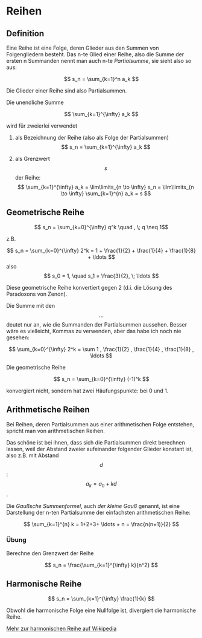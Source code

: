 # Reihen

## Definition
Eine Reihe ist eine Folge, deren Glieder aus den Summen von Folgengliedern besteht. Das n-te Glied einer Reihe, also die Summe der ersten n Summanden nennt man auch n-te *Partialsumme*, sie sieht also so aus:

$$ s_n = \sum_{k=1}^n a_k $$

Die Glieder einer Reihe sind also Partialsummen.

Die unendliche Summe

$$ \sum_{k=1}^{\infty} a_k $$

wird für zweierlei verwendet

1. als Bezeichnung der Reihe (also als Folge der Partialsummen) $$ s_n = \sum_{k=1}^{\infty} a_k $$

2. als Grenzwert $$ s $$ der Reihe: $$ \sum_{k=1}^{\infty} a_k = \lim\limits_{n \to \infty} s_n = \lim\limits_{n \to \infty} \sum_{k=1}^{n} a_k = s $$


## Geometrische Reihe

$$ s_n = \sum_{k=0}^{\infty} q^k  \quad , \; q \neq 1$$

z.B.

$$ s_n = \sum_{k=0}^{\infty} 2^k = 1 + \frac{1}{2} + \frac{1}{4} + \frac{1}{8} + \ldots $$
also
$$ s_0 = 1, \quad s_1 = \frac{3}{2}, \; \ldots  $$

Diese geometrische Reihe konvertiert gegen 2 (d.i. die Lösung des Paradoxons von Zenon).

Die Summe mit den $$ \ldots $$ deutet nur an, wie die Summanden der Partialsummen aussehen. Besser wäre es vielleicht, Kommas zu verwenden, aber das habe ich noch nie gesehen:

$$ \sum_{k=0}^{\infty} 2^k = \sum 1 , \frac{1}{2} , \frac{1}{4} , \frac{1}{8} , \ldots $$

Die geometrische Reihe

$$ s_n = \sum_{k=0}^{\infty} (-1)^k $$

konvergiert nicht, sondern hat zwei Häufungspunkte: bei 0 und 1.

## Arithmetische Reihen

Bei Reihen, deren Partialsummen aus einer arithmetischen Folge entstehen, spricht man von arithmetischen Reihen.

Das schöne ist bei ihnen, dass sich die Partialsummen direkt berechnen lassen, weil der Abstand zweier aufeinander folgender Glieder konstant ist, also z.B. mit Abstand $$d$$: $$ a_k = a_0 + kd $$ .

Die *Gaußsche Summenformel*, auch *der kleine Gauß* genannt, ist eine Darstellung der n-ten Partialsumme der einfachsten arithmetischen Reihe:

$$ \sum_{k=1}^{n} k = 1+2+3+ \ldots + n = \frac{n(n+1)}{2}  $$


### Übung
Berechne den Grenzwert der Reihe

$$ s_n = \frac{\sum_{k=1}^{\infty} k}{n^2}  $$


## Harmonische Reihe

$$ s_n = \sum_{k=1}^{\infty} \frac{1}{k}  $$

Obwohl die harmonische Folge eine Nullfolge ist, divergiert die harmonische Reihe.

[Mehr zur harmonischen Reihe auf Wikipedia](https://de.wikipedia.org/wiki/Harmonische_Reihe)
